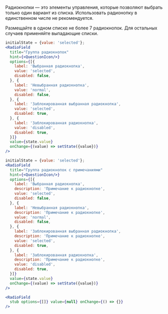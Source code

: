 Радиокнопки — это элементы управления, которые позволяют выбрать только один вариант из списка. Использовать радионопку в единственном числе не рекомендуется.

Размещайте в одном списке не более 7 радиокнопок. Для остальных случаев применяйте выпадающие списки.

```jsx
initialState = {value: 'selected'};
<RadioField
  title="Группа радиокнопок"
  hint={<QuestionIcon/>}
  options={[{
    label: 'Выбранная радиокнопка',
    value: 'selected',
    disabled: false,
  }, {
    label: 'Невыбранная радиокнопка',
    value: 'normal',
    disabled: false,
  }, {
    label: 'Заблокированная выбранная радиокнопка',
    value: 'selected',
    disabled: true,
  }, {
    label: 'Заблокированная радиокнопка',
    value: 'disabled',
    disabled: true,
  }]}
  value={state.value}
  onChange={(value) => setState({value})}
/>
```

```jsx
initialState = {value: 'selected'};
<RadioField
  title="Группа радиокнопок с примечаниями"
  hint={<QuestionIcon/>}
  options={[{
    label: 'Выбранная радиокнопка',
    description: 'Примечание к радиокнопке',
    value: 'selected',
    disabled: false,
  }, {
    label: 'Невыбранная радиокнопка',
    description: 'Примечание к радиокнопке',
    value: 'normal',
    disabled: false,
  }, {
    label: 'Заблокированная выбранная радиокнопка',
    description: 'Примечание к радиокнопке',
    value: 'selected',
    disabled: true,
  }, {
    label: 'Заблокированная радиокнопка',
    description: 'Примечание к радиокнопке',
    value: 'disabled',
    disabled: true,
  }]}
  value={state.value}
  onChange={(value) => setState({value})}
/>
```

```jsx
<RadioField
  stub options={[]} value={null} onChange={() => {}}
/>
```
